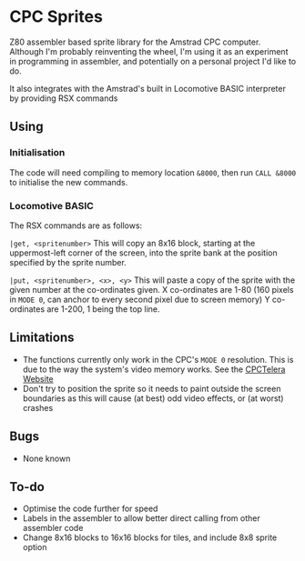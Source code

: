 # CPC Sprites
Z80 assembler based sprite library for the Amstrad CPC computer. Although I'm probably reinventing the wheel, I'm using it as an experiment in programming in assembler, and potentially on a personal project I'd like to do.

It also integrates with the Amstrad's built in Locomotive BASIC interpreter by providing RSX commands

## Using
### Initialisation
The code will need compiling to memory location `&8000`, then run `CALL &8000` to initialise the new commands.

### Locomotive BASIC
The RSX commands are as follows:

`|get, <spritenumber>`
This will copy an 8x16 block, starting at the uppermost-left corner of the screen, into the sprite bank at the position specified by the sprite number.

`|put, <spritenumber>, <x>, <y>`
This will paste a copy of the sprite with the given number at the co-ordinates given. X co-ordinates are 1-80 (160 pixels in `MODE 0`, can anchor to every second pixel due to screen memory) Y co-ordinates are 1-200, 1 being the top line.

## Limitations
* The functions currently only work in the CPC's `MODE 0` resolution. This is due to the way the system's video memory works. See the [CPCTelera Website](http://lronaldo.github.io/cpctelera/files/sprites/cpct_drawSprite-asm.html)
* Don't try to position the sprite so it needs to paint outside the screen boundaries as this will cause (at best) odd video effects, or (at worst) crashes

## Bugs
* None known

## To-do
* Optimise the code further for speed
* Labels in the assembler to allow better direct calling from other assembler code
* Change 8x16 blocks to 16x16 blocks for tiles, and include 8x8 sprite option
